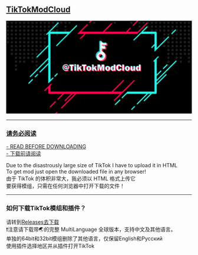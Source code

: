 ## [TikTokModCloud](https://t.me/TikTokModCloud)
<div align="center">
   <a target="_blank" href="https://t.me/TikTokModCloud"><img src="https://github.com/TKJIKU/TikTokMod/blob/bf8f6f90ac010c2dac680877a3295f5bfebd5881/TikTokMod.png" alt="TikTokMod" title="@TikTokModCloud"></div>   

---

### 请务必阅读
[- READ BEFORE DOWNLOADING](https://telegra.ph/how-to-download-TikTok-and-TikTok-Plugin-12-23)  
[- 下载前请阅读](https://telegra.ph/TikTokMod%E5%8F%8ATikTok%E6%8F%92%E4%BB%B6%E4%B8%8B%E8%BD%BD%E7%A4%BA%E8%8C%83%E5%9B%BE-01-29)  

Due to the disastrously large size of TikTok I have to upload it in HTML  
To get mod just open the downloaded file in any browser!  
由于 TikTok 的体积非常大，我必须以 HTML 格式上传它  
要获得模组，只需在任何浏览器中打开下载的文件！  

---

### 如何下载TikTok模组和插件？  
请转到[Releases去下载](https://github.com/TKJIKU/TikTokMod/releases)  
❗注意请下载带🌏的完整 MultiLanguage 全球版本，支持中文及其他语言。  
单独的64bit和32bit模组删除了其他语言，仅保留English和Русский  
使用插件选择地区并从插件打开TikTok  
